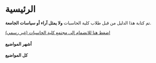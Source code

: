 # الرئيسية

تم كتابة هذا الدليل من قبل طلاب كلية الحاسبات **ولا يمثل آراء أو سياسات الجامعة**.

[اضغط هنا للانضمام إلى مجتمع كلية الحاسبات (غير رسمي)](https://t.me/uqucc_chat)

#### أشهر المواضيع

#### كل المواضيع
